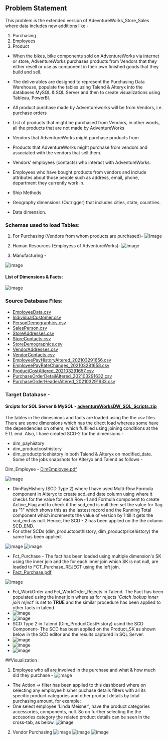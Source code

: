 ## Problem Statement
This problem is the extended version of AdevntureWorks_Store_Sales where data includes new additions like -
1. Purchasing
2. Employees
3. Product

- When the bikes, bike components sold on AdventureWorks via internet or store, AdventureWorks purchases products from Vendors that they either resell or use as component in their own finished goods that they build and sell.
- The deliverables are designed to represent the Purchasing Data Warehouse, populate the tables using Talend & Alteryx into the databases MySQL & SQL Server and then to create visualizations using Tableau, PowerBI.

- All product purchase made by Adventureworks will be from Vendors, i.e. purchase orders
- List of products that might be purchased from Vendors, in other words, all the products that are not made by AdventureWorks
- Vendors that AdventureWorks might purchase products from
- Products that AdventureWorks might purchase from vendors and associated with the vendors that sell them.
- Vendors’ employees (contacts) who interact with AdventureWorks.
- Employees who have bought products from vendors and include attributes about those people such as address, email, phone, department they currently work in.
- Ship Methods
- Geography dimensions (Outrigger) that includes cities, state, countries.
- Data dimension.

### Schemas used to load Tables:

1. For Purchasing  (Vendors from whom products are purchased)-
![image](https://user-images.githubusercontent.com/71230572/117406621-2904c900-aec2-11eb-8537-90dd2706ce45.png)

2. Human Resources (Employess of AdventureWorks)- 
![image](https://user-images.githubusercontent.com/71230572/117406675-3b7f0280-aec2-11eb-849f-08d0008b3a19.png)

3. Manufacturing -


![image](https://user-images.githubusercontent.com/71230572/117407215-16d75a80-aec3-11eb-8afe-dc91a4c8adfd.png)

#### List of Dimensions & Facts:
![image](https://user-images.githubusercontent.com/71230572/117405590-bba46880-aec0-11eb-8119-89571555843f.png)

### Source Database Files:
- [EmployeeData.csv](https://github.com/ShwetaGupta15/Data-Integration/files/6444940/EmployeeData.csv)
- [IndividualCustomer.csv](https://github.com/ShwetaGupta15/Data-Integration/files/6444941/IndividualCustomer.csv)
- [PersonDemographics.csv](https://github.com/ShwetaGupta15/Data-Integration/files/6444942/PersonDemographics.csv)
- [SalesPerson.csv](https://github.com/ShwetaGupta15/Data-Integration/files/6444943/SalesPerson.csv)
- [StoreAddresses.csv](https://github.com/ShwetaGupta15/Data-Integration/files/6444944/StoreAddresses.csv)
- [StoreContacts.csv](https://github.com/ShwetaGupta15/Data-Integration/files/6444945/StoreContacts.csv)
- [StoreDemographics.csv](https://github.com/ShwetaGupta15/Data-Integration/files/6444946/StoreDemographics.csv)
- [VendorAddresses.csv](https://github.com/ShwetaGupta15/Data-Integration/files/6444947/VendorAddresses.csv)
- [VendorContacts.csv](https://github.com/ShwetaGupta15/Data-Integration/files/6444948/VendorContacts.csv)
- [EmployeePayHistoryAltered_202103291656.csv](https://github.com/ShwetaGupta15/Data-Integration/files/6527656/EmployeePayHistoryAltered_202103291656.csv)
- [EmployeePayRateChanges_202103281658.csv](https://github.com/ShwetaGupta15/Data-Integration/files/6527657/EmployeePayRateChanges_202103281658.csv)
- [ProductCostAltered_202103291657.csv](https://github.com/ShwetaGupta15/Data-Integration/files/6527658/ProductCostAltered_202103291657.csv)
- [PurchaseOrderDetailAltered_202103291632.csv](https://github.com/ShwetaGupta15/Data-Integration/files/6527659/PurchaseOrderDetailAltered_202103291632.csv)
- [PurchaseOrderHeaderAltered_202103291633.csv](https://github.com/ShwetaGupta15/Data-Integration/files/6527660/PurchaseOrderHeaderAltered_202103291633.csv)



### Target Database -
#### Srcipts for SQL Server & MySQL - [adventureWorksDW_SQL_Scripts.zip](https://github.com/ShwetaGupta15/Data-Integration/files/6439574/adventureWorksDW_SQL_Scripts.zip)

The tables in the dimesnions and facts are loaded using the the csv files. There are some dimensions which has the direct load whereas some have the dependencies on others, which fulfilled using joining conditions at the ETL end. Also, I have created SCD-2 for the dimensions - 
- dim_payhistory
- dim_productcosthistory
- dim_productpricehistory
in both Talend & Alteryx on modified_date.
Some of the jobs snapshots for Alteryx and Talend as follows -

Dim_Employee - [DimEmployee.pdf](https://github.com/ShwetaGupta15/Data-Integration/files/6445004/DimEmployee.pdf)

![image](https://user-images.githubusercontent.com/71230572/117522737-e4346d00-af69-11eb-9536-2bab7290e445.png)

- DimPayHishory (SCD Type 2) where I have used Multi-Row Formula component in Alteryx to create scd_end date column using where it checks for the value for each Row+1 and Formula component to create Active_Flag and to check if the scd_end is null then set the value for flag as "1" which shows this as the lastest record and the Running Total component which increments the value of version by 1 till it gets the scd_end as null. Hence, the SCD - 2 has been applied on the the column SCD_END.
- For other SCDs (dim_productcosthistory, dim_productpricehistory) the same has been applied.
 
![image](https://user-images.githubusercontent.com/71230572/117551235-a717bb80-aff9-11eb-814b-d03fd73f78c0.png)
![image](https://user-images.githubusercontent.com/71230572/119251075-4c35a680-bb59-11eb-8ed3-8113a8be3d0a.png)

- Fct_Purchase - The fact has been loaded using multiple dimension's SK using the inner join and the for each inner join which SK is not null, are loaded to FCT_Purchase_REJECT using the left join.
- [Fact_Purchase.pdf](https://github.com/ShwetaGupta15/Data-Integration/files/6446484/Fact_Purchase.pdf)

![image](https://user-images.githubusercontent.com/71230572/117552048-17284080-affe-11eb-8ab2-7f644920404e.png)

- Fct_WorkOrder and Fct_WorkOrder_Rejects in Talend. The Fact has been populated using the inner join where as for rejects '_Catch lookup inner join reject_' is set to **TRUE** and the similar procedure has been applied to other facts in talend.
- ![image](https://user-images.githubusercontent.com/71230572/119246452-8c376200-bb36-11eb-8eec-6d328148b2e8.png)
- ![image](https://user-images.githubusercontent.com/71230572/119246406-35318d00-bb36-11eb-941d-d0b7faf17880.png)
- SCD Type 2 in Talend (Dim_ProductCostHistory) usind the SCD Component- The SCD has been applied on the Product_SK as shown below in the SCD editor and the results captured in SQL Server. 
- ![image](https://user-images.githubusercontent.com/71230572/119249878-1a204680-bb51-11eb-85da-75f7aee06eca.png)
- ![image](https://user-images.githubusercontent.com/71230572/119249885-2a382600-bb51-11eb-8642-2ad0f844b59d.png)
- ![image](https://user-images.githubusercontent.com/71230572/119249896-3fad5000-bb51-11eb-994e-5e451914097c.png)

##Visualization :
1. Employee who all are involved in the purchase and what & how much did they purchase -
  ![image](https://user-images.githubusercontent.com/71230572/119284940-c451aa00-bbf5-11eb-8159-3efa898cc051.png)
  
-  The Action -> filter has been applied to this dashboard where on selecting any employee his/her puchase details filters with all its specific product categories and other product details by total purchasing amount, for example:
-  One select employee 'Linda Meisner', have the product categories accessories, components, null. So on further selecting the the accesories category the related product details can be seen in the cross-tab, as below.
  ![image](https://user-images.githubusercontent.com/71230572/119285435-e0a21680-bbf6-11eb-8c02-f71653a778b4.png)

2. Vendor Purchasing
![image](https://user-images.githubusercontent.com/71230572/119286270-d8e37180-bbf8-11eb-8d79-060f2a014d14.png)
![image](https://user-images.githubusercontent.com/71230572/119286419-25c74800-bbf9-11eb-9b7e-4a3b4e7182b3.png)
![image](https://user-images.githubusercontent.com/71230572/119286526-6757f300-bbf9-11eb-965b-8a7ba085f644.png)























